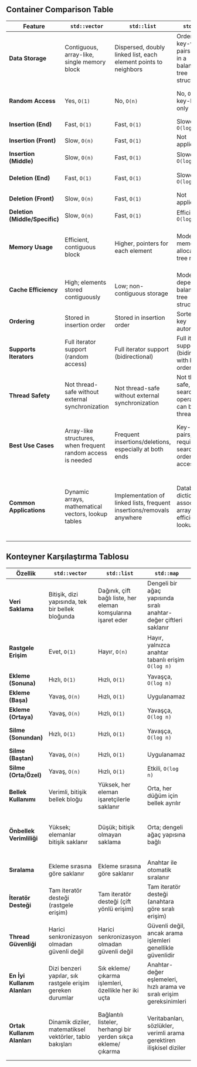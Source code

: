 ## Container Comparison Table

| Feature                      | `std::vector`                                                                 | `std::list`                                                             | `std::map`                                                             | `std::stack`                                                    | `std::deque`                                                  |
|------------------------------|------------------------------------------------------------------------------|-------------------------------------------------------------------------|------------------------------------------------------------------------|------------------------------------------------------------------|----------------------------------------------------------------|
| **Data Storage**             | Contiguous, array-like, single memory block                                  | Dispersed, doubly linked list, each element points to neighbors         | Ordered key-value pairs stored in a balanced tree structure            | LIFO structure; elements added and removed from the top         | Multiple non-contiguous blocks, double-ended queue             |
| **Random Access**            | Yes, `O(1)`                                                                  | No, `O(n)`                                                              | No, `O(log n)` key-based only                                          | No, only the top element is accessible                          | Yes, `O(1)`                                                    |
| **Insertion (End)**          | Fast, `O(1)`                                                                 | Fast, `O(1)`                                                            | Slower, `O(log n)`                                                     | Fast, `O(1)`                                                    | Fast, `O(1)`                                                   |
| **Insertion (Front)**        | Slow, `O(n)`                                                                 | Fast, `O(1)`                                                            | Not applicable                                                         | Not applicable                                                  | Fast, `O(1)`                                                   |
| **Insertion (Middle)**       | Slow, `O(n)`                                                                 | Fast, `O(1)`                                                            | Slower, `O(log n)`                                                     | Not applicable                                                  | Moderate, `O(n)`                                               |
| **Deletion (End)**           | Fast, `O(1)`                                                                 | Fast, `O(1)`                                                            | Slower, `O(log n)`                                                     | Fast, `O(1)`, from the top only                                 | Fast, `O(1)`                                                   |
| **Deletion (Front)**         | Slow, `O(n)`                                                                 | Fast, `O(1)`                                                            | Not applicable                                                         | Not applicable                                                  | Fast, `O(1)`                                                   |
| **Deletion (Middle/Specific)** | Slow, `O(n)`                                                             | Fast, `O(1)`                                                            | Efficient, `O(log n)`                                                  | Not applicable                                                  | Moderate, `O(n)`                                               |
| **Memory Usage**             | Efficient, contiguous block                                                 | Higher, pointers for each element                                      | Moderate, memory allocated per tree node                               | Efficient, low memory requirement for stack operations          | Moderate, due to fragmented blocks                             |
| **Cache Efficiency**         | High; elements stored contiguously                                          | Low; non-contiguous storage                                            | Moderate; depends on balanced tree structure                           | High; similar to `vector` for the top element                   | Moderate; multiple blocks but typically optimized              |
| **Ordering**                 | Stored in insertion order                                                   | Stored in insertion order                                               | Sorted by key automatically                                            | None                                                             | Stored in insertion order                                      |
| **Supports Iterators**       | Full iterator support (random access)                                       | Full iterator support (bidirectional)                                  | Full iterator support (bidirectional with key ordering)                | Limited; no iteration over `std::stack`                         | Full iterator support (random access)                          |
| **Thread Safety**            | Not thread-safe without external synchronization                            | Not thread-safe without external synchronization                       | Not thread-safe, but search operations can be thread-safe              | Not thread-safe                                                 | Not thread-safe                                                 |
| **Best Use Cases**           | Array-like structures, when frequent random access is needed                | Frequent insertions/deletions, especially at both ends                  | Key-value pairs, requiring fast search and ordered access              | LIFO (Last In First Out) operations                             | Queue-like or stack-like access, double-ended insertion needed |
| **Common Applications**      | Dynamic arrays, mathematical vectors, lookup tables                         | Implementation of linked lists, frequent insertions/removals anywhere   | Databases, dictionaries, associative arrays with efficient lookups     | Function call stack, history tracking                           | Task schedulers, buffering, and scenarios requiring double-ended queue |


## Konteyner Karşılaştırma Tablosu

| Özellik                      | `std::vector`                                                           | `std::list`                                                    | `std::map`                                                            | `std::stack`                                                     | `std::deque`                                                   |
|------------------------------|-------------------------------------------------------------------------|----------------------------------------------------------------|----------------------------------------------------------------------|------------------------------------------------------------------|----------------------------------------------------------------|
| **Veri Saklama**             | Bitişik, dizi yapısında, tek bir bellek bloğunda                       | Dağınık, çift bağlı liste, her eleman komşularına işaret eder   | Dengeli bir ağaç yapısında sıralı anahtar-değer çiftleri saklanır    | LIFO yapısı; elemanlar yalnızca üstten eklenip çıkarılır        | Bitişik olmayan birden fazla blok, çift uçlu kuyruk            |
| **Rastgele Erişim**          | Evet, `O(1)`                                                           | Hayır, `O(n)`                                                  | Hayır, yalnızca anahtar tabanlı erişim `O(log n)`                   | Hayır, yalnızca üstteki elemana erişilebilir                    | Evet, `O(1)`                                                   |
| **Ekleme (Sonuna)**          | Hızlı, `O(1)`                                                          | Hızlı, `O(1)`                                                  | Yavaşça, `O(log n)`                                                 | Hızlı, `O(1)`                                                    | Hızlı, `O(1)`                                                  |
| **Ekleme (Başa)**            | Yavaş, `O(n)`                                                          | Hızlı, `O(1)`                                                  | Uygulanamaz                                                         | Uygulanamaz                                                      | Hızlı, `O(1)`                                                  |
| **Ekleme (Ortaya)**          | Yavaş, `O(n)`                                                          | Hızlı, `O(1)`                                                  | Yavaşça, `O(log n)`                                                 | Uygulanamaz                                                      | Orta, `O(n)`                                                   |
| **Silme (Sonundan)**         | Hızlı, `O(1)`                                                          | Hızlı, `O(1)`                                                  | Yavaşça, `O(log n)`                                                 | Hızlı, `O(1)`, yalnızca üstten                                  | Hızlı, `O(1)`                                                  |
| **Silme (Baştan)**           | Yavaş, `O(n)`                                                          | Hızlı, `O(1)`                                                  | Uygulanamaz                                                         | Uygulanamaz                                                      | Hızlı, `O(1)`                                                  |
| **Silme (Orta/Özel)**        | Yavaş, `O(n)`                                                          | Hızlı, `O(1)`                                                  | Etkili, `O(log n)`                                                  | Uygulanamaz                                                      | Orta, `O(n)`                                                   |
| **Bellek Kullanımı**         | Verimli, bitişik bellek bloğu                                          | Yüksek, her eleman işaretçilerle saklanır                       | Orta, her düğüm için bellek ayrılır                                 | Verimli, yığın işlemleri için düşük bellek gereksinimi           | Orta, birden fazla blokla çalışır                              |
| **Önbellek Verimliliği**     | Yüksek; elemanlar bitişik saklanır                                     | Düşük; bitişik olmayan saklama                                  | Orta; dengeli ağaç yapısına bağlı                                   | Yüksek; yalnızca üstteki eleman erişimi ile                     | Orta; birden fazla blok ancak genellikle optimize edilmiş      |
| **Sıralama**                 | Ekleme sırasına göre saklanır                                          | Ekleme sırasına göre saklanır                                   | Anahtar ile otomatik sıralanır                                      | Yok                                                              | Ekleme sırasına göre saklanır                                  |
| **İteratör Desteği**         | Tam iteratör desteği (rastgele erişim)                                 | Tam iteratör desteği (çift yönlü erişim)                        | Tam iteratör desteği (anahtara göre sıralı erişim)                  | Sınırlı; `std::stack` üzerinde iterasyon yoktur                 | Tam iteratör desteği (rastgele erişim)                         |
| **Thread Güvenliği**         | Harici senkronizasyon olmadan güvenli değil                            | Harici senkronizasyon olmadan güvenli değil                     | Güvenli değil, ancak arama işlemleri genellikle güvenlidir          | Güvenli değil                                                   | Güvenli değil                                                  |
| **En İyi Kullanım Alanları** | Dizi benzeri yapılar, sık rastgele erişim gereken durumlar             | Sık ekleme/çıkarma işlemleri, özellikle her iki uçta            | Anahtar-değer eşlemeleri, hızlı arama ve sıralı erişim gereksinimleri | LIFO (Son Giren İlk Çıkar) işlemleri                            | Kuyruk benzeri veya yığın benzeri işlemler, çift uçlu ekleme   |
| **Ortak Kullanım Alanları**  | Dinamik diziler, matematiksel vektörler, tablo bakışları               | Bağlantılı listeler, herhangi bir yerden sıkça ekleme/çıkarma    | Veritabanları, sözlükler, verimli arama gerektiren ilişkisel diziler | İşlev çağrısı yığını, geçmiş takibi                              | Görev sıralayıcıları, tamponlama, çift uçlu kuyruk gerektiren senaryolar |
